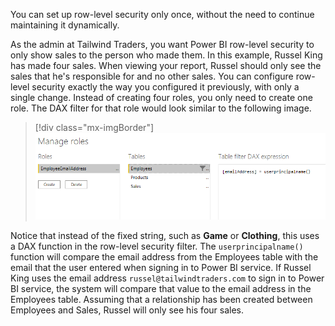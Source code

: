 You can set up row-level security only once, without the need to continue maintaining it dynamically.

As the admin at Tailwind Traders, you want Power BI row-level security to only show sales to the person who made them. In this example, Russel King has made four sales. When viewing your report, Russel should only see the sales that he's responsible for and no other sales. You can configure row-level security exactly the way you configured it previously, with only a single change. Instead of creating four roles, you only need to create one role. The DAX filter for that role would look similar to the following image.

> [!div class="mx-imgBorder"]
> [![Screenshot of Dynamic role-level security.](../media/03-dynamic-ss.png)](../media/03-dynamic-ss.png#lightbox)

Notice that instead of the fixed string, such as **Game** or **Clothing**, this uses a DAX function in the row-level security filter. The `userprincipalname()` function will compare the email address from the Employees table with the email that the user entered when signing in to Power BI service. If Russel King uses the email address `russel@tailwindtraders.com` to sign in to Power BI service, the system will compare that value to the email address in the Employees table. Assuming that a relationship has been created between Employees and Sales, Russel will only see his four sales.
